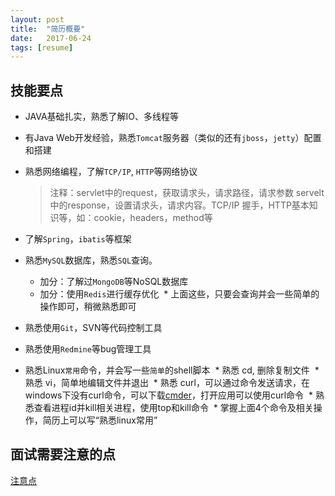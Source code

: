 ```yaml
---
layout: post
title:  "简历概要"
date:   2017-06-24
tags: [resume]
---
```


## 技能要点
* JAVA基础扎实，熟悉了解IO、多线程等
* 有Java Web开发经验，熟悉`Tomcat`服务器（类似的还有`jboss`，`jetty`）配置和搭建
* 熟悉网络编程，了解`TCP/IP`, `HTTP`等网络协议
  > 注释：servlet中的request，获取请求头，请求路径，请求参数
  servelt中的response，设置请求头，请求内容。TCP/IP 握手，HTTP基本知识等，如：cookie，headers，method等

* 了解`Spring`，`ibatis`等框架
* 熟悉`MySQL`数据库，熟悉`SQL`查询。
  * 加分：了解过`MongoDB`等NoSQL数据库
  * 加分：使用`Redis`进行缓存优化
  * 上面这些，只要会查询并会一些简单的操作即可，稍微熟悉即可
* 熟悉使用`Git`，SVN等代码控制工具
* 熟悉使用`Redmine`等bug管理工具
* 熟悉Linux`常用`命令，并会写一些`简单`的shell脚本
  * 熟悉 cd, 删除复制文件
  * 熟悉 vi，简单地编辑文件并退出
  * 熟悉 curl，可以通过命令发送请求，在windows下没有curl命令，可以下载[cmder](http://cmder.net/)，打开应用可以使用curl命令
  * 熟悉查看进程id并kill相关进程，使用top和kill命令
  * 掌握上面4个命令及相关操作，简历上可以写“熟悉linux常用”

## 面试需要注意的点
[注意点](https://gist.github.com/zhoukekestar/4e5f21b4dd46e07d386e78dfd2ec12f3)
